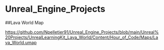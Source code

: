 # Unreal_Engine_Projects


##Lava World Map

https://github.com/Npelletier91/Unreal_Engine_Projects/blob/main/Unreal%20Projects/UnrealLearningKit_Lava_World/Content/Hour_of_Code/Maps/Lava_World.umap
